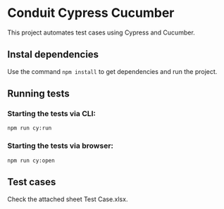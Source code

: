 # Conduit Cypress Cucumber

This project automates test cases using Cypress and Cucumber.

## Instal dependencies

Use the command `npm install` to get dependencies and run the project.

## Running tests

### Starting the tests via CLI:

`npm run cy:run`

### Starting the tests via browser:
`npm run cy:open`


## Test cases

Check the attached sheet Test Case.xlsx.
